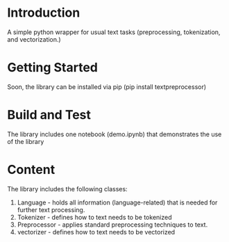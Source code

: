 # Introduction 
A simple python wrapper for usual text tasks (preprocessing, tokenization, and vectorization.)

# Getting Started
Soon, the library can be installed via pip (pip install textpreprocessor)

# Build and Test
The library includes one notebook (demo.ipynb) that demonstrates the use of the library

# Content
The library includes the following classes:
1. Language - holds all information (language-related) that is needed for further text processing.
2. Tokenizer - defines how to text needs to be tokenized
3. Preprocessor - applies standard preprocessing techniques to text.
4. vectorizer - defines how to text needs to be vectorized